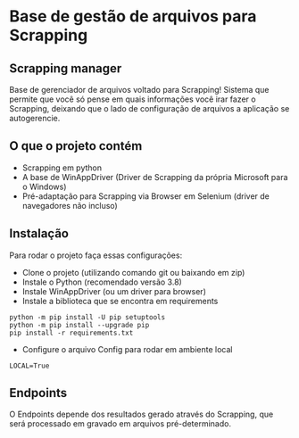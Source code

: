 # Base de gestão de  arquivos para Scrapping

## Scrapping manager

Base de gerenciador de arquivos voltado para Scrapping! Sistema que permite que você só pense em quais informações você irar fazer o Scrapping, deixando que o lado de configuração de arquivos a aplicação se autogerencie.

## O que o projeto contém
- Scrapping em python
- A base de WinAppDriver (Driver de Scrapping da própria Microsoft para o Windows)
- Pré-adaptação para Scrapping via Browser em Selenium (driver de navegadores não incluso)

## Instalação
Para rodar o projeto faça essas configurações:
- Clone o projeto (utilizando comando git ou baixando em zip)
- Instale o Python (recomendado versão 3.8)
- Instale WinAppDriver (ou um driver para browser)
- Instale a biblioteca que se encontra em requirements
```
python -m pip install -U pip setuptools
python -m pip install --upgrade pip
pip install -r requirements.txt
```
- Configure o arquivo Config para rodar em ambiente local
```
LOCAL=True
```

## Endpoints
O Endpoints depende dos resultados gerado através do Scrapping, que será processado em gravado em arquivos pré-determinado.
